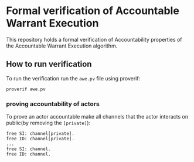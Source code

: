 
# Formal verification of Accountable Warrant Execution
This repository holds a formal verification of Accountability properties of the Accountable Warrant Execution algorithm.

## How to run verification
To run the verification run the `awe.pv` file using proverif:
```
proverif awe.pv
```

### proving accountability of actors
To prove an actor accountable make all channels that the actor interacts on public(by removing the `[private]`):

```
free SI: channel[private].
free ID: channel[private].
...
free SI: channel.
free ID: channel.
```
